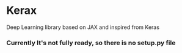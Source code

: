# Kerax

Deep Learning library based on JAX and inspired from Keras


### Currently It's not fully ready, so there is no setup.py file
